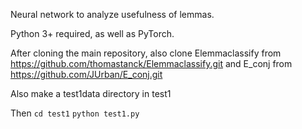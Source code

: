 Neural network to analyze usefulness of lemmas.

Python 3+ required, as well as PyTorch.

After cloning the main repository, also clone Elemmaclassify from https://github.com/thomastanck/Elemmaclassify.git
and E_conj from https://github.com/JUrban/E_conj.git

Also make a test1data directory in test1

Then
`cd test1`
`python test1.py`
